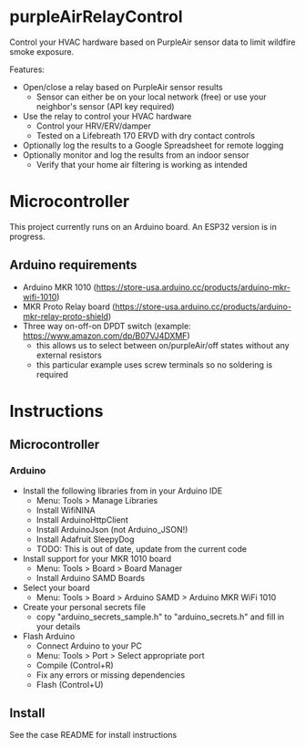 # purpleAirRelayControl
Control your HVAC hardware based on PurpleAir sensor data to limit wildfire smoke exposure.

Features:
* Open/close a relay based on PurpleAir sensor results
	* Sensor can either be on your local network (free) or use your neighbor's sensor (API key required)
* Use the relay to control your HVAC hardware
	* Control your HRV/ERV/damper
 	* Tested on a Lifebreath 170 ERVD with dry contact controls
* Optionally log the results to a Google Spreadsheet for remote logging
* Optionally monitor and log the results from an indoor sensor
	* Verify that your home air filtering is working as intended

# Microcontroller

This project currently runs on an Arduino board. An ESP32 version is in progress.

## Arduino requirements

* Arduino MKR 1010 (https://store-usa.arduino.cc/products/arduino-mkr-wifi-1010)
* MKR Proto Relay board (https://store-usa.arduino.cc/products/arduino-mkr-relay-proto-shield)
* Three way on-off-on DPDT switch (example: https://www.amazon.com/dp/B07VJ4DXMF)
	* this allows us to select between on/purpleAir/off states without any external resistors
	* this particular example uses screw terminals so no soldering is required

# Instructions

## Microcontroller

### Arduino

* Install the following libraries from in your Arduino IDE
	* Menu: Tools > Manage Libraries
	* Install WifiNINA
	* Install ArduinoHttpClient
	* Install ArduinoJson (not Arduino_JSON!)
	* Install Adafruit SleepyDog
   	* TODO: This is out of date, update from the current code
* Install support for your MKR 1010 board
	* Menu: Tools > Board > Board Manager
	* Install Arduino SAMD Boards
* Select your board
	* Menu: Tools > Board > Arduino SAMD > Arduino MKR WiFi 1010
* Create your personal secrets file
	* copy "arduino_secrets_sample.h" to "arduino_secrets.h" and fill in your details
* Flash Arduino
	* Connect Arduino to your PC
	* Menu: Tools > Port > Select appropriate port
	* Compile (Control+R)
	* Fix any errors or missing dependencies
	* Flash (Control+U)
 
## Install

See the case README for install instructions